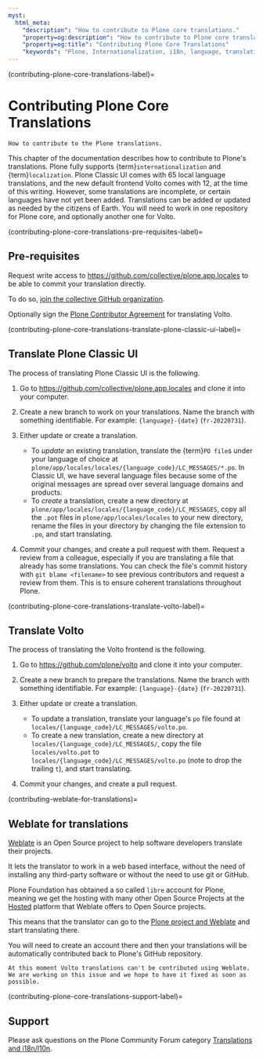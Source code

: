 ```yaml
---
myst:
  html_meta:
    "description": "How to contribute to Plone core translations."
    "property=og:description": "How to contribute to Plone core translations."
    "property=og:title": "Contributing Plone Core Translations"
    "keywords": "Plone, Internationalization, i18n, language, translation, localization"
---
```


(contributing-plone-core-translations-label)=

# Contributing Plone Core Translations

```{admonition} Description
How to contribute to the Plone translations.
```

This chapter of the documentation describes how to contribute to Plone's translations.
Plone fully supports {term}`internationalization` and {term}`localization`.
Plone Classic UI comes with 65 local language translations, and the new default frontend Volto comes with 12, at the time of this writing.
However, some translations are incomplete, or certain languages have not yet been added.
Translations can be added or updated as needed by the citizens of Earth.
You will need to work in one repository for Plone core, and optionally another one for Volto.


(contributing-plone-core-translations-pre-requisites-label)=

## Pre-requisites

Request write access to https://github.com/collective/plone.app.locales to be able to commit your translation directly.

To do so, [join the collective GitHub organization](https://collective.github.io/).

Optionally sign the [Plone Contributor Agreement](https://plone.org/foundation/contributors-agreement) for translating Volto.


(contributing-plone-core-translations-translate-plone-classic-ui-label)=

## Translate Plone Classic UI

The process of translating Plone Classic UI is the following.

1.  Go to https://github.com/collective/plone.app.locales and clone it into your computer.

2.  Create a new branch to work on your translations.
    Name the branch with something identifiable.
    For example: `{language}-{date}` (`fr-20220731`).

3.  Either update or create a translation.

    -   To _update_ an existing translation, translate the {term}`PO file`s under your language of choice at `plone/app/locales/locales/{language_code}/LC_MESSAGES/*.po`.
    In Classic UI, we have several language files because some of the original messages are spread over several language domains and products.
    -   To _create_ a translation, create a new directory at `plone/app/locales/locales/{language_code}/LC_MESSAGES`, copy all the `.pot` files in `plone/app/locales/locales` to your new directory, rename the files in your directory by changing the file extension to `.po`, and start translating.

4.  Commit your changes, and create a pull request with them.
    Request a review from a colleague, especially if you are translating a file that already has some translations.
    You can check the file's commit history with `git blame <filename>` to see previous contributors and request a review from them.
    This is to ensure coherent translations throughout Plone.


(contributing-plone-core-translations-translate-volto-label)=

## Translate Volto

The process of translating the Volto frontend is the following.

1.  Go to https://github.com/plone/volto and clone it into your computer.

2.  Create a new branch to prepare the translations.
    Name the branch with something identifiable.
    For example: `{language}-{date}` (`fr-20220731`).

3.  Either update or create a translation.

    -  To update a translation, translate your language's `po` file found at `locales/{language_code}/LC_MESSAGES/volto.po`.
    -  To create a new translation, create a new directory at `locales/{language_code}/LC_MESSAGES/`, copy the file `locales/volto.pot` to `locales/{language_code}/LC_MESSAGES/volto.po` (note to drop the trailing `t`), and start translating.

4. Commit your changes, and create a pull request.

(contributing-weblate-for-translations)=

## Weblate for translations

[Weblate](https://weblate.org/) is an Open Source project to help software developers translate their projects.

It lets the translator to work in a web based interface, without the need of installing any third-party software or without the need to use git or GitHub.

Plone Foundation has obtained a so called `libre` account for Plone, meaning we get the hosting with many other Open Source Projects at the [Hosted](https://hosted.weblate.org/) platform that Weblate offers to Open Source projects.

This means that the translator can go to the [Plone project and Weblate](https://hosted.weblate.org/projects/plone/) and start translating there.

You will need to create an account there and then your translations will be automatically contributed back to Plone's GitHub repository.

```{note}
At this moment Volto translations can't be contributed using Weblate. We are working on this issue and we hope to have it fixed as soon as possible.
```


(contributing-plone-core-translations-support-label)=

## Support

Please ask questions on the Plone Community Forum category [Translations and i18n/l10n](https://community.plone.org/c/development/i18nl10n/42).
